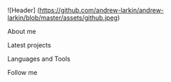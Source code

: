 ![Header] (https://github.com/andrew-larkin/andrew-larkin/blob/master/assets/github.jpeg)

About me

Latest projects

Languages and Tools

Follow me
